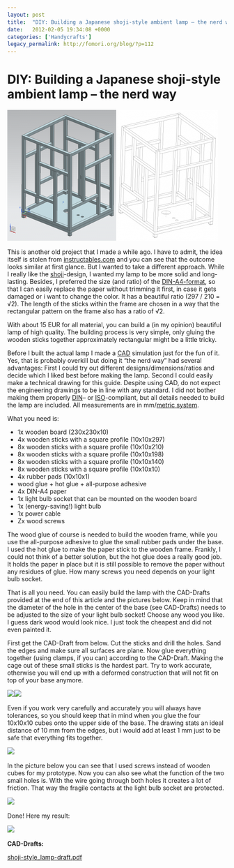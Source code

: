 ```yaml
---
layout: post
title:  "DIY: Building a Japanese shoji-style ambient lamp – the nerd way"
date:   2012-02-05 19:34:08 +0000
categories: ['Handycrafts']
legacy_permalink: http://fomori.org/blog/?p=112
---
```



DIY: Building a Japanese shoji-style ambient lamp – the nerd way
================================================================

[![](/assets/2012-02-05-DIY__Building_a_Japanese_shoji_style_ambient_lamp___the_nerd_way/shoji-style_lamp-cad-250x300.png)](http://fomori.org/blog/wp-content/uploads/2012/02/shoji-style_lamp-cad.png)[![](/assets/2012-02-05-DIY__Building_a_Japanese_shoji_style_ambient_lamp___the_nerd_way/shoji-style_lamp-draft-assembly-234x300.png)](http://fomori.org/blog/wp-content/uploads/2012/02/shoji-style_lamp-draft-assembly.png)

This is another old project that I made a while ago. I have to admit, the idea itself is stolen from [instructables.com](http://www.instructables.com/id/5-Japanese-lamp-from-recycled-materials/ "instructables.com - Japanese lamp from recycled materials") and you can see that the outcome looks similar at first glance. But I wanted to take a different approach. While I really like the [shoji](http://en.wikipedia.org/wiki/Sh%C5%8Dji "en.wikipedia.org - Shoji")-design, I wanted my lamp to be more solid and long-lasting. Besides, I preferred the size (and ratio) of the [DIN-A4-format](http://en.wikipedia.org/wiki/A4_paper#The_A_series "en.wikipedia.org - A4 paper"), so that I can easily replace the paper without trimming it first, in case it gets damaged or i want to change the color. It has a beautiful ratio (297 / 210 = √2). The length of the sticks within the frame are chosen in a way that the rectangular pattern on the frame also has a ratio of √2.

With about 15 EUR for all material, you can build a (in my opinion) beautiful lamp of high quality. The building process is very simple, only gluing the wooden sticks together approximately rectangular might be a little tricky.

Before I built the actual lamp I made a [CAD](https://en.wikipedia.org/wiki/Computer-aided_design "en.wikipedia.org - Computer-aided design") simulation just for the fun of it. Yes, that is probably overkill but doing it “the nerd way” had several advantages: First I could try out different designs/dimensions/ratios and decide which I liked best before making the lamp. Second I could easily make a technical drawing for this guide. Despite using CAD, do not expect the engineering drawings to be in line with any standard. I did not bother making them properly [DIN](http://en.wikipedia.org/wiki/Deutsches_Institut_f%C3%BCr_Normung "en.wikipedia.org - Deutsches Institut für Normung")– or [ISO](http://en.wikipedia.org/wiki/International_Organization_for_Standardization "en.wikipedia.org - International Organization for Standardization")-compliant, but all details needed to build the lamp are included. All measurements are in mm/[metric system](http://en.wikipedia.org/wiki/Metric_system "en.wikipedia.org - Metric system").

What you need is:

* 1x wooden board (230x230x10)
* 4x wooden sticks with a square profile (10x10x297)
* 8x wooden sticks with a square profile (10x10x210)
* 8x wooden sticks with a square profile (10x10x198)
* 8x wooden sticks with a square profile (10x10x140)
* 8x wooden sticks with a square profile (10x10x10)
* 4x rubber pads (10x10x1)
* wood glue + hot glue + all-purpose adhesive
* 4x DIN-A4 paper
* 1x light bulb socket that can be mounted on the wooden board
* 1x (energy-saving!) light bulb
* 1x power cable
* Zx wood screws

The wood glue of course is needed to build the wooden frame, while you use the all-purpose adhesive to glue the small rubber pads under the base. I used the hot glue to make the paper stick to the wooden frame. Frankly, I could not think of a better solution, but the hot glue does a really good job. It holds the paper in place but it is still possible to remove the paper without any residues of glue. How many screws you need depends on your light bulb socket.

That is all you need. You can easily build the lamp with the CAD-Drafts provided at the end of this article and the pictures below. Keep in mind that the diameter of the hole in the center of the base (see CAD-Drafts) needs to be adjusted to the size of your light bulb socket! Choose any wood you like. I guess dark wood would look nice. I just took the cheapest and did not even painted it.

First get the CAD-Draft from below. Cut the sticks and drill the holes. Sand the edges and make sure all surfaces are plane. Now glue everything together (using clamps, if you can) according to the CAD-Draft. Making the cage out of these small sticks is the hardest part. Try to work accurate, otherwise you will end up with a deformed construction that will not fit on top of your base anymore.

[![](/assets/2012-02-05-DIY__Building_a_Japanese_shoji_style_ambient_lamp___the_nerd_way/shoji-style_lamp-cage-273x300.png)](http://fomori.org/blog/wp-content/uploads/2012/02/shoji-style_lamp-cage.png)[![](/assets/2012-02-05-DIY__Building_a_Japanese_shoji_style_ambient_lamp___the_nerd_way/shoji-style_lamp-cage_top-300x278.png)](http://fomori.org/blog/wp-content/uploads/2012/02/shoji-style_lamp-cage_top.png)

Even if you work very carefully and accurately you will always have tolerances, so you should keep that in mind when you glue the four 10x10x10 cubes onto the upper side of the base. The drawing stats an ideal distance of 10 mm from the edges, but i would add at least 1 mm just to be safe that everything fits together.

[![](/assets/2012-02-05-DIY__Building_a_Japanese_shoji_style_ambient_lamp___the_nerd_way/shoji-style_lamp-draft-base-300x278.png)](http://fomori.org/blog/wp-content/uploads/2012/02/shoji-style_lamp-draft-base.png)

In the picture below you can see that I used screws instead of wooden cubes for my prototype. Now you can also see what the function of the two small holes is. With the wire going through both holes it creates a lot of friction. That way the fragile contacts at the light bulb socket are protected.

[![](/assets/2012-02-05-DIY__Building_a_Japanese_shoji_style_ambient_lamp___the_nerd_way/shoji-style_lamp-base-300x281.png)](http://fomori.org/blog/wp-content/uploads/2012/02/shoji-style_lamp-base.png)

Done! Here my result:

[![](/assets/2012-02-05-DIY__Building_a_Japanese_shoji_style_ambient_lamp___the_nerd_way/shoji-style_lamp-ambient.png)](/assets/2012-02-05-DIY__Building_a_Japanese_shoji_style_ambient_lamp___the_nerd_way/shoji-style_lamp-ambient.png)

**CAD-Drafts:**

[shoji-style\_lamp-draft.pdf](http://fomori.org/blog/wp-content/uploads/2012/02/shoji-style_lamp-draft.pdf)

  

	